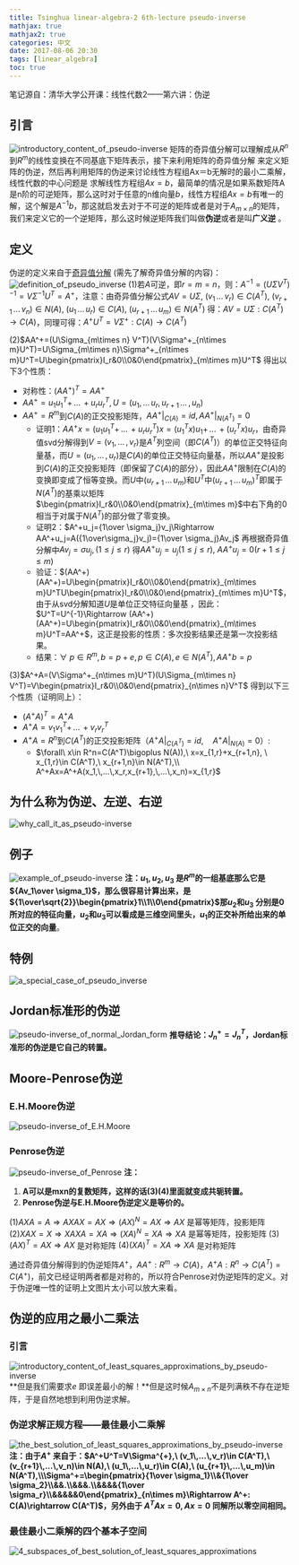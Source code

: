 ```yaml
---
title: Tsinghua linear-algebra-2 6th-lecture pseudo-inverse
mathjax: true
mathjax2: true
categories: 中文
date: 2017-08-06 20:30
tags: [linear_algebra]
toc: true
---
```


笔记源自：清华大学公开课：线性代数2——第六讲：伪逆

## 引言

![introductory_content_of_pseudo-inverse](http://pwmpcnhis.bkt.clouddn.com/gitpage/tsinghua_linear_algebra/2-6/1.png) 
矩阵的奇异值分解可以理解成从$R^n$到$R^m$的线性变换在不同基底下矩阵表示，接下来利用矩阵的奇异值分解
来定义矩阵的伪逆，然后再利用矩阵的伪逆来讨论线性方程组Ax＝b无解时的最小二乘解，线性代数的中心问题是
求解线性方程组$Ax=b$，最简单的情况是如果系数矩阵A是n阶的可逆矩阵，那么这时对于任意的n维向量$b$，线性方程组$Ax=b$有唯一的解，这个解是$A^{-1} b$，那这就启发去对于不可逆的矩阵或者是对于$A_{m\times n}$的矩阵，我们来定义它的一个逆矩阵，那么这时候逆矩阵我们叫做**伪逆**或者是叫**广义逆** 。

## 定义

伪逆的定义来自于[奇异值分解](/2017/08/03/singular_values_decomposition/) (需先了解奇异值分解的内容)： 
![definition_of_pseudo_inverse](http://pwmpcnhis.bkt.clouddn.com/gitpage/tsinghua_linear_algebra/2-6/2.png) 
(1)若$A$可逆，即$r=m=n$，则：$A^{-1}=(U\Sigma V^T)^{-1}=V\Sigma^{-1}U^T=A^+$，注意：由奇异值分解公式$AV=U\Sigma,\ (v_1\,...\,v_r)\in C(A^T),\ (v_{r+1}\,...\,v_n)\in N(A),\ (u_1\,...\,u_r)\in C(A),\ (u_{r+1}\,...\,u_m)\in N(A^T)$ 得：$AV=U\Sigma: C(A^T)\rightarrow C(A)$，同理可得：$A^+U^T=V\Sigma^{+}:C(A)\rightarrow C(A^T)$

(2)$AA^+=(U\Sigma_{m\times n} V^T)(V\Sigma^+_{n\times m}U^T)=U\Sigma_{m\times n}\Sigma^+_{n\times m}U^T=U\begin{pmatrix}I_r&0\\0&0\end{pmatrix}_{m\times m}U^T$ 得出以下3个性质：

-   对称性：$(AA^+)^T=AA^+$ 
-   $AA^+=u_1u_1^T+\,...\,+u_ru_r^T, U=(u_1,\,...\,u_r,\,u_{r+1}\,...\,,u_n)$
-   $AA^+=R^m$到$C(A)$的正交投影矩阵，$AA^+|_{C(A)}=id, AA^+|_{N(A^T)}=0$
    *   证明1：$AA^+x=(u_1u_1^T+\,...\,+u_ru_r^T)x=(u_1^Tx)u_1+\,...\,+(u_r^Tx)u_r​$，由奇异值svd分解得到$V=(v_1,\,...\,,v_r)​$是$A^T​$列空间（即$C(A^T)​$）的单位正交特征向量基，而$U=(u_1,\,...\,,u_r)​$是$C(A)​$的单位正交特征向量基，所以$AA^+​$是投影到$C(A)​$的正交投影矩阵（即保留了$C(A)​$的部分），因此$AA^+​$限制在$C(A)​$的变换即变成了恒等变换。而$U​$中$(u_{r+1}\,...\,u_m)​$和$U^T​$中$(u_{r+1}\,...\,u_m)^T​$即属于$N(A^T)​$的基乘以矩阵$\begin{pmatrix}I_r&0\\0&0\end{pmatrix}_{m\times m}​$中右下角的$0​$相当于对属于$N(A^T)​$的部分做了零变换。
    *   证明2：$A^+u_j={1\over \sigma_j}v_j\Rightarrow AA^+u_j=A({1\over\sigma_j}v_j)={1\over \sigma_j}Av_j$ 再根据奇异值分解中$Av_j=\sigma u_j, (1\le j \le r)$ 得$AA^+u_j=u_j(1\le j\le r),\  AA^+u_j=0(r+1\le j \le m)$
    *   验证：$(AA^+)(AA^+)=U\begin{pmatrix}I_r&0\\0&0\end{pmatrix}_{m\times m}U^TU\begin{pmatrix}I_r&0\\0&0\end{pmatrix}_{m\times m}U^T$，由于从svd分解知道$U$是单位正交特征向量基 ，因此：$U^T=U^{-1}\Rightarrow (AA^+)(AA^+)=U\begin{pmatrix}I_r&0\\0&0\end{pmatrix}_{m\times m}U^T=AA^+$，这正是投影的性质：多次投影结果还是第一次投影结果。
    *   结果：$\forall\ p\in R^m, b=p+e, p\in C(A), e\in N(A^T), AA^+b=p$

(3)$A^+A=(V\Sigma^+_{n\times m}U^T)(U\Sigma_{m\times n} V^T)=V\begin{pmatrix}I_r&0\\0&0\end{pmatrix}_{n\times n}V^T$ 得到以下三个性质（证明同上）：

-   $(A^+A)^T=A^+A$
-   $A^+A=v_1v_1^T+\,...\,+v_rv_r^T$
-   $A^+A=R^n$到$C(A^T)$的正交投影矩阵（$A^+A|_{C(A^T)}=id,\quad A^+A|_{N(A)}=0$）:
    -   $\forall\ x\in R^n=C(A^T)\bigoplus N(A)),\  x=x_{1,r}+x_{r+1,n}, \ x_{1,r}\in C(A^T),\ x_{r+1,n}\in N(A^T),\\ A^+Ax=A^+A(x_1,\,...\,x_r,x_{r+1},\,...\,x_n)=x_{1,r}$

## 为什么称为伪逆、左逆、右逆

![why_call_it_as_pseudo-inverse](http://pwmpcnhis.bkt.clouddn.com/gitpage/tsinghua_linear_algebra/2-6/3.png) 
## 例子

![example_of_pseudo-inverse](http://pwmpcnhis.bkt.clouddn.com/gitpage/tsinghua_linear_algebra/2-6/4.png) 
**注：$u_1, u_2,u_3$ 是$R^m$的一组基底那么它是${Av_1\over \sigma_1}$，那么很容易计算出来，是${1\over\sqrt{2}}\begin{pmatrix}1\\1\\0\end{pmatrix}$那$u_2$和$u_3$ 分别是0所对应的特征向量，$u_2$和$u_3$可以看成是三维空间里头，$u_1$的正交补所给出来的单位正交的向量**。
## 特例
![a_special_case_of_pseudo_inverse](http://pwmpcnhis.bkt.clouddn.com/gitpage/tsinghua_linear_algebra/2-6/5.png)  
## Jordan标准形的伪逆 
![pseudo-inverse_of_normal_Jordan_form](http://pwmpcnhis.bkt.clouddn.com/gitpage/tsinghua_linear_algebra/2-6/6.png) 
**推导结论：$J_n^+=J_n^T$，Jordan标准形的伪逆是它自己的转置。** 
## Moore-Penrose伪逆 
### E.H.Moore伪逆 
![pseudo-inverse_of_E.H.Moore](http://pwmpcnhis.bkt.clouddn.com/gitpage/tsinghua_linear_algebra/2-6/7.png) 
### Penrose伪逆 
![pseudo-inverse_of_Penrose](http://pwmpcnhis.bkt.clouddn.com/gitpage/tsinghua_linear_algebra/2-6/8.png) 
**注：** 
1.  **A可以是mxn的复数矩阵，这样的话(3)(4)里面就变成共轭转置。**
2.  **Penrose伪逆与E.H.Moore伪逆定义是等价的。**

$(1)AXA =A \Rightarrow AXAX=AX\Rightarrow (AX)^N=AX\Rightarrow AX$ 是幂等矩阵，投影矩阵
$(2)XAX=X\Rightarrow XAXA=XA\Rightarrow (XA)^N=XA\Rightarrow XA$ 是幂等矩阵，投影矩阵
$(3)(AX)^T=AX\Rightarrow AX$ 是对称矩阵
$(4)(XA)^T=XA\Rightarrow XA$ 是对称矩阵

通过奇异值分解得到的伪逆矩阵$A^+$，$AA^+: R^m \rightarrow C(A)$，$A^+A:R^n\rightarrow C(A^T)=C(A^+)$，前文已经证明两者都是对称的，所以符合Penrose对伪逆矩阵的定义。对于伪逆唯一性的证明上文图片太小可以放大来看。

## 伪逆的应用之最小二乘法 
### 引言 
![introductory_content_of_least_squares_approximations_by_pseudo-inverse](http://pwmpcnhis.bkt.clouddn.com/gitpage/tsinghua_linear_algebra/2-6/9.png) 
**但是我们需要求$e$ 即误差最小的解！**但是这时候$A_{m\times n}$不是列满秩不存在逆矩阵，于是自然地想到利用伪逆求解。
### 伪逆求解正规方程——最佳最小二乘解 
![the_best_solution_of_least_squares_approximations_by_pseudo-inverse](http://pwmpcnhis.bkt.clouddn.com/gitpage/tsinghua_linear_algebra/2-6/10.png) 
**注：由于$A^+$ 来自于：$A^+U^T=V\Sigma^{+},\ (v_1\,...\,v_r)\in C(A^T),\ (v_{r+1}\,...\,v_n)\in N(A),\ (u_1\,...\,u_r)\in C(A),\ (u_{r+1}\,...\,u_m)\in N(A^T),\\\Sigma^+=\begin{pmatrix}{1\over \sigma_1}\\&{1\over \sigma_2}\\&&.\\&&&.\\&&&&{1\over \sigma_r}\\&&&&&0\end{pmatrix}_{n\times m}\Rightarrow A^+: C(A)\rightarrow C(A^T)$，另外由于 $A^TAx=0, Ax=0$ 同解所以零空间相同。**

### 最佳最小二乘解的四个基本子空间

![4_subspaces_of_best_solution_of_least_squares_approximations](http://pwmpcnhis.bkt.clouddn.com/gitpage/tsinghua_linear_algebra/2-6/11.png) 
